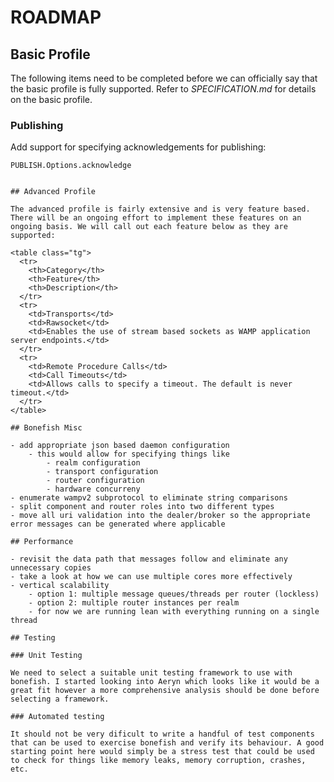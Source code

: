 ROADMAP
=======

<style type="text/css">
.tg  {border-collapse:collapse;border-spacing:0;}
.tg td{font-family:Arial, sans-serif;font-size:14px;padding:10px 5px;border-style:solid;border-width:1px;overflow:hidden;word-break:normal;}
.tg th{font-family:Arial, sans-serif;font-size:14px;font-weight:normal;padding:10px 5px;border-style:solid;border-width:1px;overflow:hidden;word-break:normal;}
.tg .tg-9vto{font-family:Verdana, Geneva, sans-serif !important;}
</style>

## Basic Profile

The following items need to be completed before we can officially say that the basic profile is fully supported. Refer to _SPECIFICATION.md_ for details on the basic profile.

### Publishing

Add support for specifying acknowledgements for publishing:

```
PUBLISH.Options.acknowledge


## Advanced Profile

The advanced profile is fairly extensive and is very feature based. There will be an ongoing effort to implement these features on an ongoing basis. We will call out each feature below as they are supported:

<table class="tg">
  <tr>
    <th>Category</th>
    <th>Feature</th>
    <th>Description</th>
  </tr>
  <tr>
    <td>Transports</td>
    <td>Rawsocket</td>
    <td>Enables the use of stream based sockets as WAMP application server endpoints.</td>
  </tr>
  <tr>
    <td>Remote Procedure Calls</td>
    <td>Call Timeouts</td>
    <td>Allows calls to specify a timeout. The default is never timeout.</td>
  </tr>
</table>

## Bonefish Misc

- add appropriate json based daemon configuration
    - this would allow for specifying things like
        - realm configuration
        - transport configuration
        - router configuration
        - hardware concurreny
- enumerate wampv2 subprotocol to eliminate string comparisons
- split component and router roles into two different types
- move all uri validation into the dealer/broker so the appropriate error messages can be generated where applicable

## Performance

- revisit the data path that messages follow and eliminate any unnecessary copies
- take a look at how we can use multiple cores more effectively
- vertical scalability
    - option 1: multiple message queues/threads per router (lockless)
    - option 2: multiple router instances per realm
    - for now we are running lean with everything running on a single thread

## Testing

### Unit Testing

We need to select a suitable unit testing framework to use with bonefish. I started looking into Aeryn which looks like it would be a great fit however a more comprehensive analysis should be done before selecting a framework.

### Automated testing

It should not be very dificult to write a handful of test components that can be used to exercise bonefish and verify its behaviour. A good starting point here would simply be a stress test that could be used to check for things like memory leaks, memory corruption, crashes, etc.

